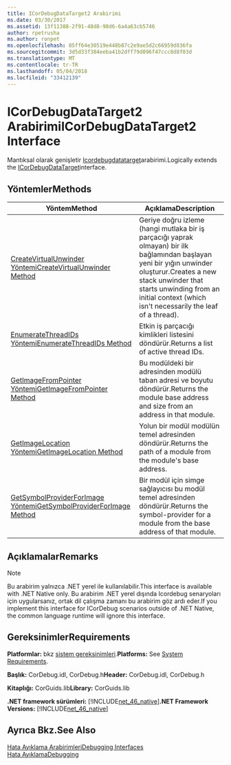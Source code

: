 ```yaml
---
title: ICorDebugDataTarget2 Arabirimi
ms.date: 03/30/2017
ms.assetid: 13f11388-2f91-48d8-98d6-6a4a63cb5746
author: rpetrusha
ms.author: ronpet
ms.openlocfilehash: 85ff64e30519e448b87c2e9ae5d2c66959d836fa
ms.sourcegitcommit: 3d5d33f384eeba41b2dff79d096f47ccc8d8f03d
ms.translationtype: MT
ms.contentlocale: tr-TR
ms.lasthandoff: 05/04/2018
ms.locfileid: "33412139"
---
```

# <a name="icordebugdatatarget2-interface"></a><span data-ttu-id="107d1-102">ICorDebugDataTarget2 Arabirimi</span><span class="sxs-lookup"><span data-stu-id="107d1-102">ICorDebugDataTarget2 Interface</span></span>
<span data-ttu-id="107d1-103">Mantıksal olarak genişletir [Icordebugdatatarget](../../../../docs/framework/unmanaged-api/debugging/icordebugdatatarget-interface.md)arabirimi.</span><span class="sxs-lookup"><span data-stu-id="107d1-103">Logically extends the [ICorDebugDataTarget](../../../../docs/framework/unmanaged-api/debugging/icordebugdatatarget-interface.md)interface.</span></span>  
  
## <a name="methods"></a><span data-ttu-id="107d1-104">Yöntemler</span><span class="sxs-lookup"><span data-stu-id="107d1-104">Methods</span></span>  
  
|<span data-ttu-id="107d1-105">Yöntem</span><span class="sxs-lookup"><span data-stu-id="107d1-105">Method</span></span>|<span data-ttu-id="107d1-106">Açıklama</span><span class="sxs-lookup"><span data-stu-id="107d1-106">Description</span></span>|  
|------------|-----------------|  
|[<span data-ttu-id="107d1-107">CreateVirtualUnwinder Yöntemi</span><span class="sxs-lookup"><span data-stu-id="107d1-107">CreateVirtualUnwinder Method</span></span>](../../../../docs/framework/unmanaged-api/debugging/icordebugdatatarget2-createvirtualunwinder-method.md)|<span data-ttu-id="107d1-108">Geriye doğru izleme (hangi mutlaka bir iş parçacığı yaprak olmayan) bir ilk bağlamından başlayan yeni bir yığın unwinder oluşturur.</span><span class="sxs-lookup"><span data-stu-id="107d1-108">Creates a new stack unwinder that starts unwinding from an initial context (which isn't necessarily the leaf of a thread).</span></span>|  
|[<span data-ttu-id="107d1-109">EnumerateThreadIDs Yöntemi</span><span class="sxs-lookup"><span data-stu-id="107d1-109">EnumerateThreadIDs Method</span></span>](../../../../docs/framework/unmanaged-api/debugging/icordebugdatatarget2-enumeratethreadids-method.md)|<span data-ttu-id="107d1-110">Etkin iş parçacığı kimlikleri listesini döndürür.</span><span class="sxs-lookup"><span data-stu-id="107d1-110">Returns a list of active thread IDs.</span></span>|  
|[<span data-ttu-id="107d1-111">GetImageFromPointer Yöntemi</span><span class="sxs-lookup"><span data-stu-id="107d1-111">GetImageFromPointer Method</span></span>](../../../../docs/framework/unmanaged-api/debugging/icordebugdatatarget2-getimagefrompointer-method.md)|<span data-ttu-id="107d1-112">Bu modüldeki bir adresinden modülü taban adresi ve boyutu döndürür.</span><span class="sxs-lookup"><span data-stu-id="107d1-112">Returns the module base address and size from an address in that module.</span></span>|  
|[<span data-ttu-id="107d1-113">GetImageLocation Yöntemi</span><span class="sxs-lookup"><span data-stu-id="107d1-113">GetImageLocation Method</span></span>](../../../../docs/framework/unmanaged-api/debugging/icordebugdatatarget2-getimagelocation-method.md)|<span data-ttu-id="107d1-114">Yolun bir modül modülün temel adresinden döndürür.</span><span class="sxs-lookup"><span data-stu-id="107d1-114">Returns the path of a module from the module's base address.</span></span>|  
|[<span data-ttu-id="107d1-115">GetSymbolProviderForImage Yöntemi</span><span class="sxs-lookup"><span data-stu-id="107d1-115">GetSymbolProviderForImage Method</span></span>](../../../../docs/framework/unmanaged-api/debugging/icordebugdatatarget2-getsymbolproviderforimage-method.md)|<span data-ttu-id="107d1-116">Bir modül için simge sağlayıcısı bu modül temel adresinden döndürür.</span><span class="sxs-lookup"><span data-stu-id="107d1-116">Returns the symbol-provider for a module from the base address of that module.</span></span>|  
  
## <a name="remarks"></a><span data-ttu-id="107d1-117">Açıklamalar</span><span class="sxs-lookup"><span data-stu-id="107d1-117">Remarks</span></span>  
  
> [!NOTE]
>  <span data-ttu-id="107d1-118">Bu arabirim yalnızca .NET yerel ile kullanılabilir.</span><span class="sxs-lookup"><span data-stu-id="107d1-118">This interface is available with .NET Native only.</span></span> <span data-ttu-id="107d1-119">Bu arabirim .NET yerel dışında Icordebug senaryoları için uygularsanız, ortak dil çalışma zamanı bu arabirim göz ardı eder.</span><span class="sxs-lookup"><span data-stu-id="107d1-119">If you implement this interface for ICorDebug scenarios outside of .NET Native, the common language runtime will ignore this interface.</span></span>  
  
## <a name="requirements"></a><span data-ttu-id="107d1-120">Gereksinimler</span><span class="sxs-lookup"><span data-stu-id="107d1-120">Requirements</span></span>  
 <span data-ttu-id="107d1-121">**Platformlar:** bkz [sistem gereksinimleri](../../../../docs/framework/get-started/system-requirements.md).</span><span class="sxs-lookup"><span data-stu-id="107d1-121">**Platforms:** See [System Requirements](../../../../docs/framework/get-started/system-requirements.md).</span></span>  
  
 <span data-ttu-id="107d1-122">**Başlık:** CorDebug.idl, CorDebug.h</span><span class="sxs-lookup"><span data-stu-id="107d1-122">**Header:** CorDebug.idl, CorDebug.h</span></span>  
  
 <span data-ttu-id="107d1-123">**Kitaplığı:** CorGuids.lib</span><span class="sxs-lookup"><span data-stu-id="107d1-123">**Library:** CorGuids.lib</span></span>  
  
 <span data-ttu-id="107d1-124">**.NET framework sürümleri:** [!INCLUDE[net_46_native](../../../../includes/net-46-native-md.md)]</span><span class="sxs-lookup"><span data-stu-id="107d1-124">**.NET Framework Versions:** [!INCLUDE[net_46_native](../../../../includes/net-46-native-md.md)]</span></span>  
  
## <a name="see-also"></a><span data-ttu-id="107d1-125">Ayrıca Bkz.</span><span class="sxs-lookup"><span data-stu-id="107d1-125">See Also</span></span>  
 [<span data-ttu-id="107d1-126">Hata Ayıklama Arabirimleri</span><span class="sxs-lookup"><span data-stu-id="107d1-126">Debugging Interfaces</span></span>](../../../../docs/framework/unmanaged-api/debugging/debugging-interfaces.md)  
 [<span data-ttu-id="107d1-127">Hata Ayıklama</span><span class="sxs-lookup"><span data-stu-id="107d1-127">Debugging</span></span>](../../../../docs/framework/unmanaged-api/debugging/index.md)

